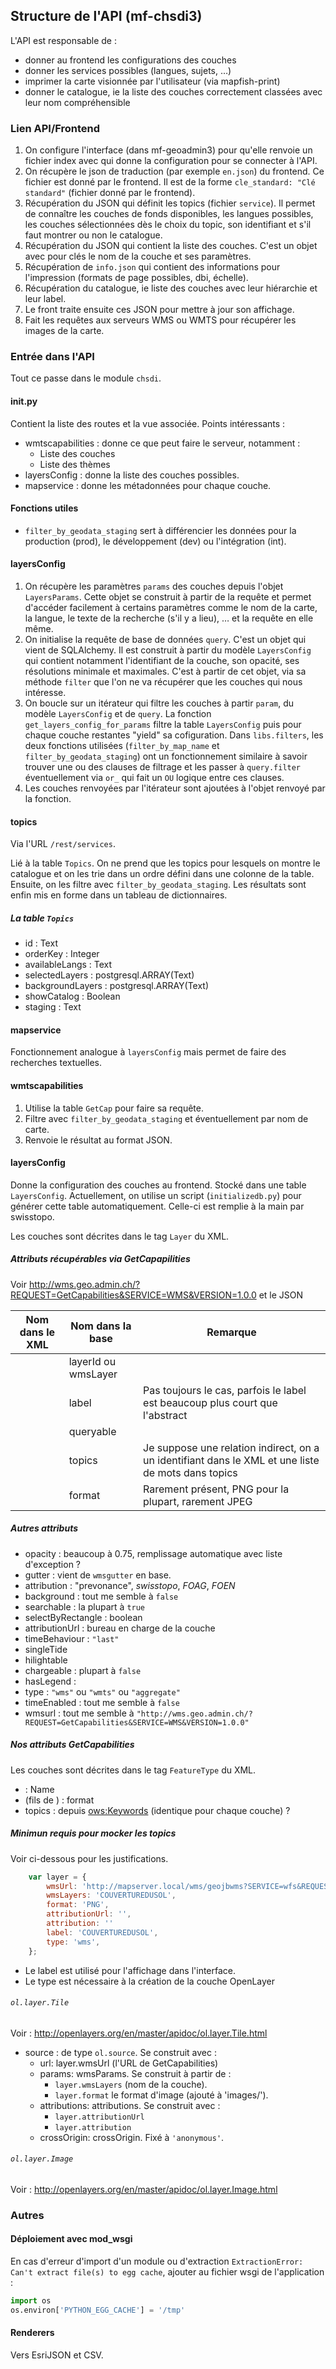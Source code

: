 ## Structure de l'API (mf-chsdi3)

L'API est responsable de :
- donner au frontend les configurations des couches
- donner les services possibles (langues, sujets, …)
- imprimer la carte visionnée par l'utilisateur (via mapfish-print)
- donner le catalogue, ie la liste des couches correctement classées avec leur
  nom compréhensible


### Lien API/Frontend

1. On configure l'interface (dans mf-geoadmin3) pour qu'elle renvoie un fichier
   index avec qui donne la configuration pour se connecter à l'API.
2. On récupère le json de traduction (par exemple `en.json`) du frontend. Ce
   fichier est donné par le frontend. Il est de la forme `cle_standard: "Clé
   standard"` (fichier donné par le frontend).
3. Récupération du JSON qui définit les topics (fichier `service`). Il permet de
   connaître les couches de fonds disponibles, les langues possibles, les
   couches sélectionnées dès le choix du topic, son identifiant et s'il faut
   montrer ou non le catalogue.
4. Récupération du JSON qui contient la liste des couches. C'est un objet avec
   pour clés le nom de la couche et ses paramètres.
5. Récupération de `info.json` qui contient des informations pour l'impression
   (formats de page possibles, dbi, échelle).
6. Récupération du catalogue, ie liste des couches avec leur hiérarchie et leur
   label.
7. Le front traite ensuite ces JSON pour mettre à jour son affichage.
8. Fait les requêtes aux serveurs WMS ou WMTS pour récupérer les images de la
   carte.


### Entrée dans l'API

Tout ce passe dans le module `chsdi`.

#### __init__.py

Contient la liste des routes et la vue associée. Points intéressants :
- wmtscapabilities : donne ce que peut faire le serveur, notamment :
    - Liste des couches
    - Liste des thèmes
- layersConfig : donne la liste des couches possibles.
- mapservice : donne les métadonnées pour chaque couche.

#### Fonctions utiles

- `filter_by_geodata_staging` sert à différencier les données pour la production
  (prod), le développement (dev) ou l'intégration (int).

#### layersConfig

1. On récupère les paramètres `params` des couches depuis l'objet
   `LayersParams`. Cette objet se construit à partir de la requête et permet
   d'accéder facilement à certains paramètres comme le nom de la carte, la
   langue, le texte de la recherche (s'il y a lieu), … et la requête en elle
   même.
2. On initialise la requête de base de données `query`. C'est un objet qui vient
   de SQLAlchemy. Il est construit à partir du modèle `LayersConfig` qui
   contient notamment l'identifiant de la couche, son opacité, ses résolutions
   minimale et maximales. C'est à partir de cet objet, via sa méthode `filter`
   que l'on ne va récupérer que les couches qui nous intéresse.
3. On boucle sur un itérateur qui filtre les couches à partir `param`, du modèle
   `LayersConfig` et de `query`. La fonction `get_layers_config_for_params`
   filtre la table `LayersConfig` puis pour chaque couche restantes "yield" sa
   cofiguration. Dans `libs.filters`, les deux fonctions utilisées
   (`filter_by_map_name` et `filter_by_geodata_staging`) ont un fonctionnement
   similaire à savoir trouver une ou des clauses de filtrage et les passer à
   `query.filter` éventuellement via `or_` qui fait un `OU` logique entre ces
   clauses.
4. Les couches renvoyées par l'itérateur sont ajoutées à l'objet renvoyé par la
   fonction.


#### topics

Via l'URL `/rest/services`.

Lié à la table `Topics`. On ne prend que les topics pour lesquels on montre le
catalogue et on les trie dans un ordre défini dans une colonne de la
table. Ensuite, on les filtre avec `filter_by_geodata_staging`. Les résultats
sont enfin mis en forme dans un tableau de dictionnaires.

##### La table `Topics`

- id : Text
- orderKey : Integer
- availableLangs : Text
- selectedLayers : postgresql.ARRAY(Text)
- backgroundLayers : postgresql.ARRAY(Text)
- showCatalog : Boolean
- staging : Text

#### mapservice

Fonctionnement analogue à `layersConfig` mais permet de faire des recherches
textuelles.

#### wmtscapabilities

1. Utilise la table `GetCap` pour faire sa requête.
2. Filtre avec `filter_by_geodata_staging` et éventuellement par nom de carte.
3. Renvoie le résultat au format JSON.


#### layersConfig

Donne la configuration des couches au frontend. Stocké dans une table
`LayersConfig`. Actuellement, on utilise un script (`initializedb.py`) pour
générer cette table automatiquement. Celle-ci est remplie à la main par
swisstopo.

Les couches sont décrites dans le tag `Layer` du XML.

##### Attributs récupérables via GetCapapilities

Voir http://wms.geo.admin.ch/?REQUEST=GetCapabilities&SERVICE=WMS&VERSION=1.0.0
et le JSON

| Nom dans le XML | Nom dans la base | Remarque |
|-----------------|------------------|----------|
| <Name>          | layerId ou wmsLayer | |
| <abstract> | label | Pas toujours le cas, parfois le label est beaucoup plus court que l'abstract |
| <Layer queryable="1"> | queryable | |
| <Keywords> | topics | Je suppose une relation indirect, on a un identifiant dans le XML et une liste de mots dans topics |
| <Format> | format | Rarement présent, PNG pour la plupart, rarement JPEG |

##### Autres attributs

- opacity : beaucoup à 0.75, remplissage automatique avec liste d'exception ?
- gutter : vient de `wmsgutter` en base.
- attribution : "prevonance", *swisstopo*, *FOAG*, *FOEN*
- background : tout me semble à `false`
- searchable : la plupart à `true`
- selectByRectangle : boolean
- attributionUrl : bureau en charge de la couche
- timeBehaviour : `"last"`
- singleTide
- hilightable
- chargeable : plupart à `false`
- hasLegend :
- type : `"wms"` ou `"wmts"` ou `"aggregate"`
- timeEnabled : tout me semble à `false`
- wmsurl : tout me semble à
  `"http://wms.geo.admin.ch/?REQUEST=GetCapabilities&SERVICE=WMS&VERSION=1.0.0"`

##### Nos attributs GetCapabilities

Les couches sont décrites dans le tag `FeatureType` du XML.

- <Name> : Name
- <Format> (fils de <OutputFormat>) : format
- topics : depuis <ows:Keywords> (identique pour chaque couche) ?

##### Minimun requis pour mocker les topics

Voir ci-dessous pour les justifications.

```javascript
	var layer = {
		wmsUrl: 'http://mapserver.local/wms/geojbwms?SERVICE=wfs&REQUEST=GetCapabilities',
		wmsLayers: 'COUVERTUREDUSOL',
		format: 'PNG',
		attributionUrl: '',
		attribution: ''
		label: 'COUVERTUREDUSOL',
		type: 'wms',
	};
```

- Le label est utilisé pour l'affichage dans l'interface.
- Le type est nécessaire à la création de la couche OpenLayer

###### `ol.layer.Tile`

Voir : http://openlayers.org/en/master/apidoc/ol.layer.Tile.html

- source : de type `ol.source`. Se construit avec :
    - url: layer.wmsUrl (l'URL de GetCapabilities)
    - params: wmsParams. Se construit à partir de :
        - `layer.wmsLayers` (nom de la couche).
        - `layer.format` le format d'image (ajouté à 'images/').
	- attributions: attributions. Se construit avec :
        - `layer.attributionUrl`
        - `layer.attribution`
    - crossOrigin: crossOrigin. Fixé à `'anonymous'`.

###### `ol.layer.Image`

Voir : http://openlayers.org/en/master/apidoc/ol.layer.Image.html


### Autres

#### Déploiement avec mod_wsgi

En cas d'erreur d'import d'un module ou d'extraction `ExtractionError: Can't extract file(s) to egg cache`, ajouter au fichier wsgi de l'application :

```python
import os
os.environ['PYTHON_EGG_CACHE'] = '/tmp'
```

#### Renderers
Vers EsriJSON et CSV.
